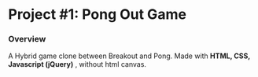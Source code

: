# Project #1: Pong Out Game

### Overview
A Hybrid game clone between Breakout and Pong. Made with **HTML, CSS, Javascript (jQuery)** , without html canvas.

